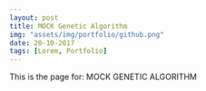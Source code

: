 ```yaml
---
layout: post
title: MOCK Genetic Algorithm
img: "assets/img/portfolio/github.png"
date: 20-10-2017
tags: [Lorem, Portfolio]
---
```


This is the page for: MOCK GENETIC ALGORITHM
